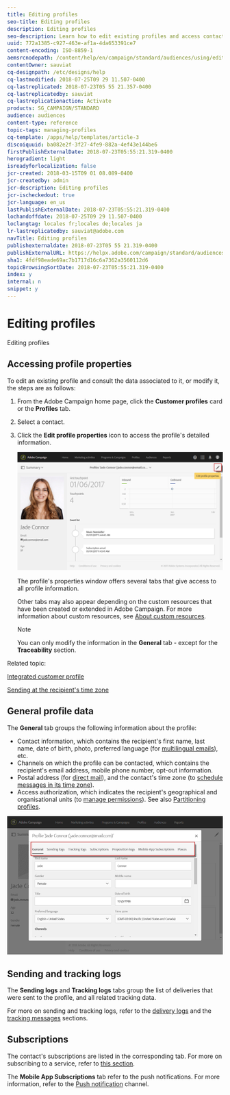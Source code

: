 ```yaml
---
title: Editing profiles
seo-title: Editing profiles
description: Editing profiles
seo-description: Learn how to edit existing profiles and access contact information, prefered channels, tracking logs, subscriptions, etc.
uuid: 772a1385-c927-463e-af1a-4da653391ce7
content-encoding: ISO-8859-1
aemsrcnodepath: /content/help/en/campaign/standard/audiences/using/editing-profiles
contentOwner: sauviat
cq-designpath: /etc/designs/help
cq-lastmodified: 2018-07-25T09 29 11.507-0400
cq-lastreplicated: 2018-07-23T05 55 21.357-0400
cq-lastreplicatedby: sauviat
cq-lastreplicationaction: Activate
products: SG_CAMPAIGN/STANDARD
audience: audiences
content-type: reference
topic-tags: managing-profiles
cq-template: /apps/help/templates/article-3
discoiquuid: ba082e2f-3f27-4fe9-882a-4ef43e144be6
firstPublishExternalDate: 2018-07-23T05:55:21.319-0400
herogradient: light
isreadyforlocalization: false
jcr-created: 2018-03-15T09 01 08.089-0400
jcr-createdby: admin
jcr-description: Editing profiles
jcr-ischeckedout: true
jcr-language: en_us
lastPublishExternalDate: 2018-07-23T05:55:21.319-0400
lochandoffdate: 2018-07-25T09 29 11.507-0400
loclangtag: locales fr;locales de;locales ja
lr-lastreplicatedby: sauviat@adobe.com
navTitle: Editing profiles
publishexternaldate: 2018-07-23T05 55 21.319-0400
publishExternalURL: https://helpx.adobe.com/campaign/standard/audiences/using/editing-profiles.html
sha1: 4fdf98eade69ac7b1717d16c6a7362a3560112d6
topicBrowsingSortDate: 2018-07-23T05:55:21.319-0400
index: y
internal: n
snippet: y
---
```


# Editing profiles

Editing profiles

## Accessing profile properties

To edit an existing profile and consult the data associated to it, or modify it, the steps are as follows:

1. From the Adobe Campaign home page, click the **Customer profiles** card or the **Profiles** tab.
1. Select a contact.
1. Click the **Edit profile properties** icon to access the profile's detailed information.

   ![](assets/profile_creation2.png)

   The profile's properties window offers several tabs that give access to all profile information.

   Other tabs may also appear depending on the custom resources that have been created or extended in Adobe Campaign. For more information about custom resources, see [About custom resources](../../developing/using/data-model-concepts.md).

   >[!NOTE]
   >
   >You can only modify the information in the **General** tab - except for the **Traceability** section.

Related topic:

[Integrated customer profile](../../audiences/using/integrated-customer-profile.md)

[Sending at the recipient's time zone](../../sending/using/sending-messages-at-the-recipient-s-time-zone.md)

## General profile data

The **General** tab groups the following information about the profile:

* Contact information, which contains the recipient's first name, last name, date of birth, photo, preferred language (for [multilingual emails](../../channels/using/creating-a-multilingual-email.md)), etc.
* Channels on which the profile can be contacted, which contains the recipient's email address, mobile phone number, opt-out information. 
* Postal address (for [direct mail](../../channels/using/about-direct-mail.md)), and the contact's time zone (to [schedule messages in its time zone](../../sending/using/sending-messages-at-the-recipient-s-time-zone.md)).
* Access authorization, which indicates the recipient's geographical and organisational units (to [manage permissions](../../administration/using/about-access-management.md)). See also [Partitioning profiles](../../administration/using/organizational-and-geographical-units.md#partitioning-profiles).

![](assets/profile_creation4.png)

## Sending and tracking logs

The **Sending logs** and **Tracking logs** tabs group the list of deliveries that were sent to the profile, and all related tracking data.

For more on sending and tracking logs, refer to the [delivery logs](../../sending/using/monitoring-a-delivery.md#delivery-logs) and the [tracking messages](../../sending/using/tracking-messages.md) sections.

## Subscriptions

The contact's subscriptions are listed in the corresponding tab. For more on subscribing to a service, refer to [this section](../../audiences/using/about-subscriptions.md).

The **Mobile App Subscriptions** tab refer to the push notifications. For more information, refer to the [Push notification](../../channels/using/about-push-notifications.md) channel.
